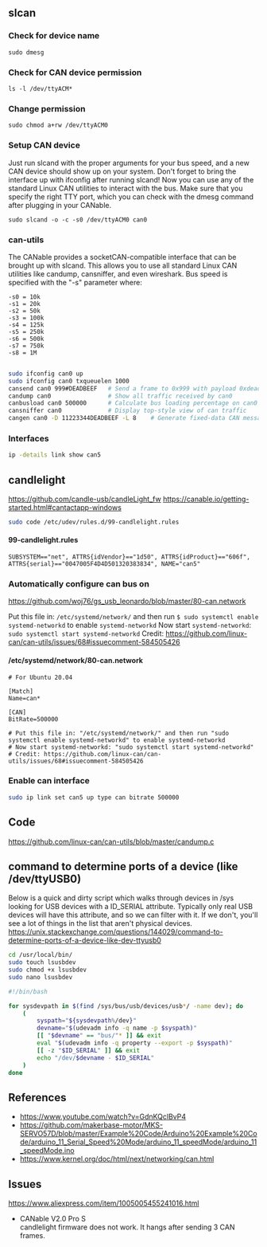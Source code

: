 ##




## slcan

### Check for device name
```
sudo dmesg
```

### Check for CAN device permission
```
ls -l /dev/ttyACM*
```

### Change permission
```
sudo chmod a+rw /dev/ttyACM0
```

### Setup CAN device
Just run slcand with the proper arguments for your bus speed, and a new CAN device should show up on your system. Don't forget to bring the interface up with ifconfig after running slcand! Now you can use any of the standard Linux CAN utilities to interact with the bus. Make sure that you specify the right TTY port, which you can check with the dmesg command after plugging in your CANable.


```
sudo slcand -o -c -s0 /dev/ttyACM0 can0
```




### can-utils
The CANable provides a socketCAN-compatible interface that can be brought up with slcand. This allows you to use all standard Linux CAN utilities like candump, cansniffer, and even wireshark. Bus speed is specified with the "-s" parameter where:

    -s0 = 10k
    -s1 = 20k
    -s2 = 50k
    -s3 = 100k
    -s4 = 125k
    -s5 = 250k
    -s6 = 500k
    -s7 = 750k
    -s8 = 1M

```bash

sudo ifconfig can0 up
sudo ifconfig can0 txqueuelen 1000
cansend can0 999#DEADBEEF   # Send a frame to 0x999 with payload 0xdeadbeef
candump can0                # Show all traffic received by can0
canbusload can0 500000      # Calculate bus loading percentage on can0 
cansniffer can0             # Display top-style view of can traffic
cangen can0 -D 11223344DEADBEEF -L 8    # Generate fixed-data CAN messages
```




### Interfaces
```bash
ip -details link show can5
```









## candlelight
https://github.com/candle-usb/candleLight_fw
https://canable.io/getting-started.html#cantactapp-windows

```bash
sudo code /etc/udev/rules.d/99-candlelight.rules
```

#### 99-candlelight.rules
```
SUBSYSTEM=="net", ATTRS{idVendor}=="1d50", ATTRS{idProduct}=="606f", ATTRS{serial}=="0047005F4D4D501320383834", NAME="can5"
```

### Automatically configure can bus on 
https://github.com/woj76/gs_usb_leonardo/blob/master/80-can.network

Put this file in: `/etc/systemd/network/` and then run `$ sudo systemctl enable systemd-networkd` to enable `systemd-networkd`
Now start `systemd-networkd`: `sudo systemctl start systemd-networkd`
Credit: https://github.com/linux-can/can-utils/issues/68#issuecomment-584505426
#### /etc/systemd/network/80-can.network
```
# For Ubuntu 20.04

[Match]
Name=can*

[CAN]
BitRate=500000

# Put this file in: "/etc/systemd/network/" and then run "sudo systemctl enable systemd-networkd" to enable systemd-networkd
# Now start systemd-networkd: "sudo systemctl start systemd-networkd"
# Credit: https://github.com/linux-can/can-utils/issues/68#issuecomment-584505426
```



### Enable can interface
```bash
sudo ip link set can5 up type can bitrate 500000
```



## Code
https://github.com/linux-can/can-utils/blob/master/candump.c







## command to determine ports of a device (like /dev/ttyUSB0)

Below is a quick and dirty script which walks through devices in /sys looking for USB devices with a ID_SERIAL attribute. Typically only real USB devices will have this attribute, and so we can filter with it. If we don't, you'll see a lot of things in the list that aren't physical devices.
https://unix.stackexchange.com/questions/144029/command-to-determine-ports-of-a-device-like-dev-ttyusb0

```bash
cd /usr/local/bin/
sudo touch lsusbdev
sudo chmod +x lsusbdev
sudo nano lsusbdev
```

```bash
#!/bin/bash

for sysdevpath in $(find /sys/bus/usb/devices/usb*/ -name dev); do
    (
        syspath="${sysdevpath%/dev}"
        devname="$(udevadm info -q name -p $syspath)"
        [[ "$devname" == "bus/"* ]] && exit
        eval "$(udevadm info -q property --export -p $syspath)"
        [[ -z "$ID_SERIAL" ]] && exit
        echo "/dev/$devname - $ID_SERIAL"
    )
done

```


## References
* https://www.youtube.com/watch?v=GdnKQclBvP4
* https://github.com/makerbase-motor/MKS-SERVO57D/blob/master/Example%20Code/Arduino%20Example%20Code/arduino_11_Serial_Speed%20Mode/arduino_11_speedMode/arduino_11_speedMode.ino
* https://www.kernel.org/doc/html/next/networking/can.html



## Issues
https://www.aliexpress.com/item/1005005455241016.html
* CANable V2.0 Pro S<br>
candlelight firmware does not work. It hangs after sending 3 CAN frames.